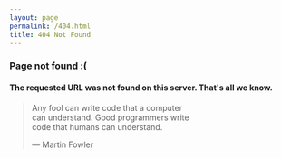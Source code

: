 ```yaml
---
layout: page
permalink: /404.html
title: 404 Not Found
---
```


### Page not found :(

#### The requested URL was not found on this server. That's all we know.</p>

<blockquote>
<p>Any fool can write code that a computer<br>
can understand. Good programmers write<br>
code that humans can understand.<br>
<p>&mdash; Martin Fowler</p>
</blockquote>
